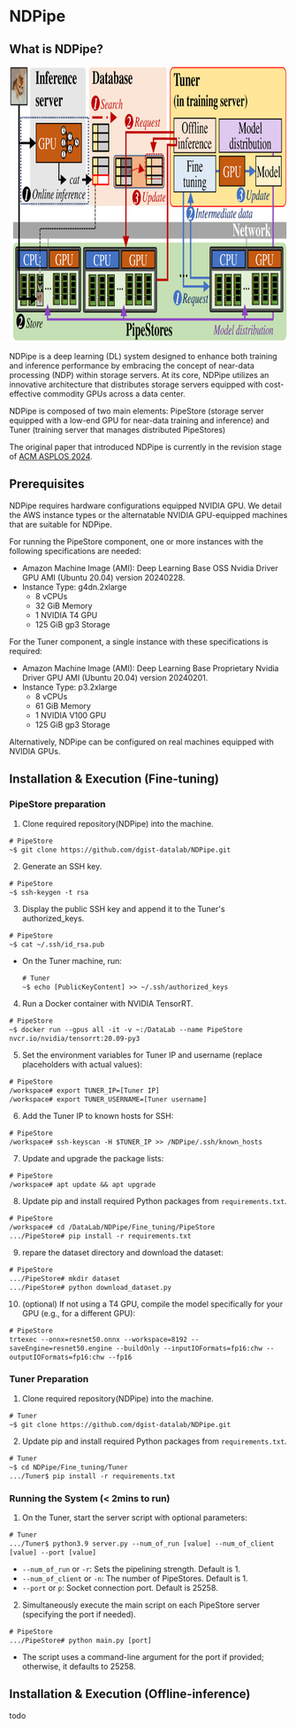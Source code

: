 # NDPipe

## What is NDPipe?

<img src="./NDPipe.png" width="900" height="500">

NDPipe is a deep learning (DL) system designed to enhance both training and inference performance by embracing the concept of near-data processing (NDP) within storage servers. At its core, NDPipe utilizes an innovative architecture that distributes storage servers equipped with cost-effective commodity GPUs across a data center.

NDPipe is composed of two main elements: PipeStore (storage server equipped with a low-end GPU for near-data training and inference) and Tuner (training server that manages distributed PipeStores)

The original paper that introduced NDPipe is currently in the revision stage of [ACM ASPLOS 2024](https://www.asplos-conference.org/asplos2024/).

## Prerequisites

NDPipe requires hardware configurations equipped NVIDIA GPU. We detail the AWS instance types or the alternatable NVIDIA GPU-equipped machines that are suitable for NDPipe.

For running the PipeStore component, one or more instances with the following specifications are needed:

- Amazon Machine Image (AMI): Deep Learning Base OSS Nvidia Driver GPU AMI (Ubuntu 20.04) version 20240228.
- Instance Type: g4dn.2xlarge
	- 8 vCPUs
	- 32 GiB Memory
	- 1 NVIDIA T4 GPU
	- 125 GiB gp3 Storage

For the Tuner component, a single instance with these specifications is required:
- Amazon Machine Image (AMI): Deep Learning Base Proprietary Nvidia Driver GPU AMI (Ubuntu 20.04) version 20240201.
- Instance Type: p3.2xlarge
	- 8 vCPUs
	- 61 GiB Memory
	- 1 NVIDIA V100 GPU
	- 125 GiB gp3 Storage

Alternatively, NDPipe can be configured on real machines equipped with  NVIDIA GPUs.

## Installation & Execution (Fine-tuning)

### PipeStore preparation
1. Clone required repository(NDPipe) into the machine.

```
# PipeStore
~$ git clone https://github.com/dgist-datalab/NDPipe.git
```

2. Generate an SSH key.

```
# PipeStore
~$ ssh-keygen -t rsa
```

3. Display the public SSH key and append it to the Tuner's authorized\_keys.

```
# PipeStore
~$ cat ~/.ssh/id_rsa.pub
```

- On the Tuner machine, run:

	```
	# Tuner
	~$ echo [PublicKeyContent] >> ~/.ssh/authorized_keys
	```

4. Run a Docker container with NVIDIA TensorRT.

```
# PipeStore
~$ docker run --gpus all -it -v ~:/DataLab --name PipeStore nvcr.io/nvidia/tensorrt:20.09-py3
```

5. Set the environment variables for Tuner IP and username (replace placeholders with actual values):

```
# PipeStore
/workspace# export TUNER_IP=[Tuner IP]
/workspace# export TUNER_USERNAME=[Tuner username]
```

6. Add the Tuner IP to known hosts for SSH:

```
# PipeStore
/workspace# ssh-keyscan -H $TUNER_IP >> /NDPipe/.ssh/known_hosts
```

7. Update and upgrade the package lists:

```
# PipeStore
/workspace# apt update && apt upgrade
```

8. Update pip and install required Python packages from `requirements.txt`.

```
# PipeStore
/workspace# cd /DataLab/NDPipe/Fine_tuning/PipeStore
.../PipeStore# pip install -r requirements.txt
```

9. repare the dataset directory and download the dataset:

```
# PipeStore
.../PipeStore# mkdir dataset
.../PipeStore# python download_dataset.py
```

10. (optional) If not using a T4 GPU, compile the model specifically for your GPU (e.g., for a different GPU):

```
# PipeStore
trtexec --onnx=resnet50.onnx --workspace=8192 --saveEngine=resnet50.engine --buildOnly --inputIOFormats=fp16:chw --outputIOFormats=fp16:chw --fp16
```

### Tuner Preparation

1. Clone required repository(NDPipe) into the machine.

```
# Tuner
~$ git clone https://github.com/dgist-datalab/NDPipe.git
```

2. Update pip and install required Python packages from `requirements.txt`.

```
# Tuner
~$ cd NDPipe/Fine_tuning/Tuner
.../Tuner$ pip install -r requirements.txt
```

### Running the System (< 2mins to run)

1. On the Tuner, start the server script with optional parameters:

```
# Tuner
.../Tuner$ python3.9 server.py --num_of_run [value] --num_of_client [value] --port [value]
```
- `--num_of_run` or	`-r`: Sets the pipelining strength. Default is 1.
- `--num_of_client` or `-n`: The number of PipeStores. Default is 1.
- `--port` or `p`: Socket connection port. Default is 25258.

2. Simultaneously execute the main script on each PipeStore server (specifying the port if needed).

```
# PipeStore
.../PipeStore# python main.py [port]
```
- The script uses a command-line argument for the port if provided; otherwise, it defaults to 25258.

## Installation & Execution (Offline-inference)
todo
